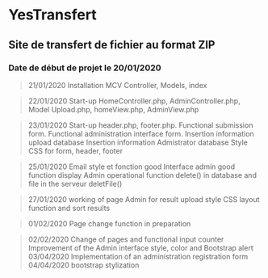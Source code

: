 # YesTransfert
## Site de transfert de fichier au format ZIP
### Date de début de projet le 20/01/2020

> 21/01/2020
Installation MCV Controller, Models, index

>22/01/2020
Start-up HomeController.php, AdminController.php, Model Upload.php, homeView.php, AdminView.php

>23/01/2020
Start-up header.php, footer.php.
Functional submission form. 
Functional administration interface form.
Insertion information upload database
Insertion information Admistrator database
Style CSS for form, header, footer

>25/01/2020
Email style et fonction good
Interface admin good
function display Admin operational
function delete() in database and file in the serveur deletFile()

>27/01/2020
working of page Admin for result upload
style CSS
layout function and sort results

>01/02/2020
Page change function in preparation

>02/02/2020
Change of pages and functional input counter
Improvement of the Admin interface style, color and Bootstrap alert
>03/04/2020
Implementation of an administration registration form
>04/04/2020
bootstrap stylization

 
